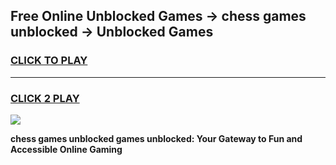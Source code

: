 
## Free Online Unblocked Games → chess games unblocked → Unblocked Games
<h3>
<a href="https://premium.freeplayer.one?title=chess_games_unblocked&ref=21F">CLICK TO PLAY</a></h3>
<hr>

<h3>
<a href="https://premium.freeplayer.one?title=chess_games_unblocked&ref=21F">CLICK 2 PLAY</a>
  
</h3>

<a href="https://premium.freeplayer.one?title=chess_games_unblocked&ref=21F/"><img src="https://clearcache.store/games.png"></a>


**chess games unblocked games unblocked: Your Gateway to Fun and Accessible Online Gaming**
